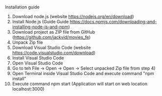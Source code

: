 Installation guide

1) Download node.js (website https://nodejs.org/en/download)
2) Install Node.js (Guide Guide https://docs.npmjs.com/downloading-and-installing-node-js-and-npm)
3) Download project as ZIP file from GitHub (https://github.com/jackvid/movies_fe)
4) Unpack Zip file
5) Download Visual Studio Code (website https://code.visualstudio.com/download)
6) Install Visual Studio Code
7) Open Visual Studio Code
8) Go to teh File -> Open -> Open -> Select unpacked Zip file from step 4)
9) Open Terminal inside Visual Studio Code and execute command "npm install"
10) Execute command npm start (Application will start on web location localhost:3000)
